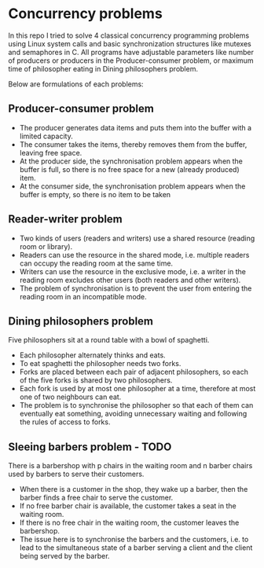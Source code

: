 # Concurrency problems
In this repo I tried to solve 4 classical concurrency programming problems using Linux system calls and basic synchronization structures like mutexes and semaphores in C.
All programs have adjustable parameters like number of producers or producers in the Producer-consumer problem, or maximum time of philosopher eating in Dining philosophers problem.

Below are formulations of each problems:

## Producer-consumer problem
- The producer generates data items and puts them into
the buffer with a limited capacity.
- The consumer takes the items, thereby removes them
from the buffer, leaving free space.
- At the producer side, the synchronisation problem
appears when the buffer is full, so there is no free space
for a new (already produced) item.
- At the consumer side, the synchronisation problem
appears when the buffer is empty, so there is no item
to be taken

## Reader-writer problem
- Two kinds of users (readers and writers) use a
shared resource (reading room or library).
- Readers can use the resource in the shared mode, i.e.
multiple readers can occupy the reading room at the
same time.
- Writers can use the resource in the exclusive mode, i.e.
a writer in the reading room excludes other users
(both readers and other writers).
- The problem of synchronisation is to prevent the user
from entering the reading room in an incompatible
mode.

## Dining philosophers problem
Five philosophers sit at a round table with a bowl of
spaghetti.
- Each philosopher alternately thinks and eats.
- To eat spaghetti the philosopher needs two forks.
- Forks are placed between each pair of adjacent
philosophers, so each of the five forks is shared by two
philosophers.
- Each fork is used by at most one philosopher at a time,
therefore at most one of two neighbours can eat.
- The problem is to synchronise the philosopher so that each
of them can eventually eat something, avoiding
unnecessary waiting and following the rules of access to
forks.

## Sleeing barbers problem - TODO
There is a barbershop with p chairs in the waiting room
and n barber chairs used by barbers to serve their
customers.
- When there is a customer in the shop, they wake up a
barber, then the barber finds a free chair to serve the
customer.
- If no free barber chair is available, the customer takes a seat
in the waiting room.
- If there is no free chair in the waiting room, the customer
leaves the barbershop.
- The issue here is to synchronise the barbers and the
customers, i.e. to lead to the simultaneous state of a barber
serving a client and the client being served by the barber.